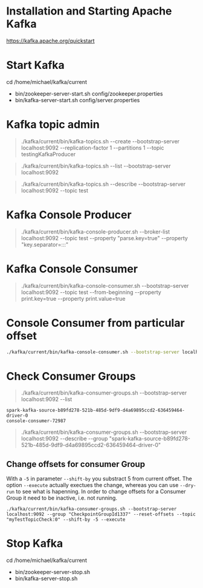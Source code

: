 # Installation and Starting Apache Kafka
https://kafka.apache.org/quickstart


# Start Kafka
cd /home/michael/kafka/current
* bin/zookeeper-server-start.sh config/zookeeper.properties
* bin/kafka-server-start.sh config/server.properties

# Kafka topic admin
> ./kafka/current/bin/kafka-topics.sh --create --bootstrap-server localhost:9092 --replication-factor 1 --partitions 1 --topic testingKafkaProducer

> ./kafka/current/bin/kafka-topics.sh --list --bootstrap-server localhost:9092

> ./kafka/current/bin/kafka-topics.sh --describe --bootstrap-server localhost:9092 --topic test

# Kafka Console Producer
> ./kafka/current/bin/kafka-console-producer.sh --broker-list localhost:9092 --topic test --property "parse.key=true" 
  --property "key.separator=:::"

# Kafka Console Consumer
> ./kafka/current/bin/kafka-console-consumer.sh --bootstrap-server localhost:9092 --topic test --from-beginning --property print.key=true --property print.value=true

# Console Consumer from particular offset
```bash
./kafka/current/bin/kafka-console-consumer.sh --bootstrap-server localhost:9092 --topic test --partition 0 --offset 1
```

# Check Consumer Groups
> ./kafka/current/bin/kafka-consumer-groups.sh --bootstrap-server localhost:9092 --list
```shell
spark-kafka-source-b89fd278-521b-485d-9df9-d4a69895ccd2-636459464-driver-0
console-consumer-72987
```
> ./kafka/current/bin/kafka-consumer-groups.sh --bootstrap-server localhost:9092 --describe --group "spark-kafka-source-b89fd278-521b-485d-9df9-d4a69895ccd2-636459464-driver-0"

## Change offsets for consumer Group
With a `-5` in parameter `--shift-by` you substract 5 from current offset. The option `--execute` actually exectues the change, whereas you can use `--dry-run` to see what is hapenning. In order to change offsets for a Consumer Group it need to be inactive, i.e. not running.
```shell
./kafka/current/bin/kafka-consumer-groups.sh --bootstrap-server localhost:9092 --group "CheckpointGroupId1337" --reset-offsets --topic "myTestTopicCheck:0" --shift-by -5 --execute
```


# Stop Kafka
cd /home/michael/kafka/current
* bin/zookeeper-server-stop.sh
* bin/kafka-server-stop.sh
